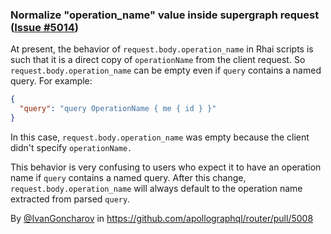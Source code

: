 ### Normalize "operation_name" value inside supergraph request ([Issue #5014](https://github.com/apollographql/router/issues/5014))

At present, the behavior of `request.body.operation_name` in Rhai scripts is such that it is a direct copy of `operationName` from the client request.
So `request.body.operation_name` can be empty even if `query` contains a named query. For example:
```json
{
  "query": "query OperationName { me { id } }"
}
```
In this case, `request.body.operation_name` was empty because the client didn't specify `operationName.`

This behavior is very confusing to users who expect it to have an operation name if `query` contains a named query.
After this change, `request.body.operation_name` will always default to the operation name extracted from parsed `query`.

By [@IvanGoncharov](https://github.com/IvanGoncharov) in https://github.com/apollographql/router/pull/5008
